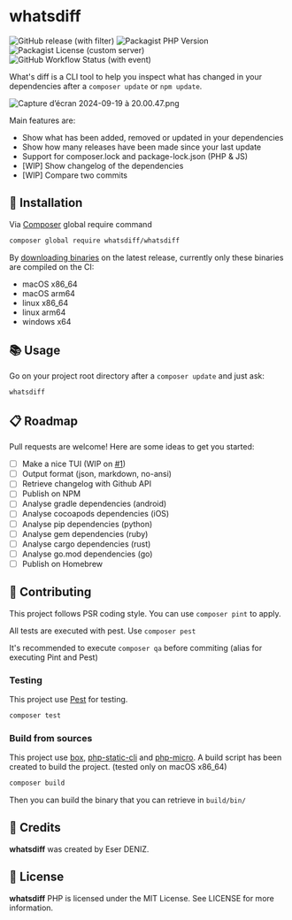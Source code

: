 # whatsdiff

![GitHub release (with filter)](https://img.shields.io/github/v/release/whatsdiff/whatsdiff)
![Packagist PHP Version](https://img.shields.io/packagist/dependency-v/whatsdiff/whatsdiff/php)
![Packagist License (custom server)](https://img.shields.io/packagist/l/whatsdiff/whatsdiff)
![GitHub Workflow Status (with event)](https://img.shields.io/github/actions/workflow/status/whatsdiff/whatsdiff/test.yml)

What's diff is a CLI tool to help you inspect what has changed in your dependencies after a `composer update` or `npm update`.

![Capture d’écran 2024-09-19 à 20.00.47.png](assets/Capture%20d%E2%80%99%C3%A9cran%202024-09-19%20%C3%A0%2020.00.47.png)

Main features are:
- Show what has been added, removed or updated in your dependencies
- Show how many releases have been made since your last update
- Support for composer.lock and package-lock.json (PHP & JS)
- [WIP] Show changelog of the dependencies
- [WIP] Compare two commits

## 🚀 Installation
Via [Composer](https://getcomposer.org/) global require command
```bash
composer global require whatsdiff/whatsdiff
```

By [downloading binaries](https://github.com/whatsdiff/whatsdiff/releases/latest) on the latest release, currently only these binaries are compiled on the CI:
- macOS x86_64
- macOS arm64
- linux x86_64
- linux arm64
- windows x64

## 📚 Usage

Go on your project root directory after a `composer update` and just ask:
```bash
whatsdiff
```

## 📋 Roadmap
Pull requests are welcome! Here are some ideas to get you started:
- [ ] Make a nice TUI (WIP on [#1](https://github.com/whatsdiff/whatsdiff/pull/1))
- [ ] Output format (json, markdown, no-ansi)
- [ ] Retrieve changelog with Github API
- [ ] Publish on NPM
- [ ] Analyse gradle dependencies (android)
- [ ] Analyse cocoapods dependencies (iOS)
- [ ] Analyse pip dependencies (python)
- [ ] Analyse gem dependencies (ruby)
- [ ] Analyse cargo dependencies (rust)
- [ ] Analyse go.mod dependencies (go)
- [ ] Publish on Homebrew

## 🔧 Contributing
This project follows PSR coding style. You can use `composer pint` to apply.

All tests are executed with pest. Use `composer pest`

It's recommended to execute `composer qa` before commiting (alias for executing Pint and Pest)

### Testing
This project use [Pest](https://pestphp.com/) for testing.
```bash
composer test
```
### Build from sources
This project use [box](https://github.com/box-project/box), [php-static-cli](https://github.com/crazywhalecc/static-php-cli) and [php-micro](https://github.com/dixyes/phpmicro).
A build script has been created to build the project. (tested only on macOS x86_64)

```bash
composer build
```
Then you can build the binary that you can retrieve in `build/bin/`

## 👥 Credits

**whatsdiff** was created by Eser DENIZ.

## 📝 License

**whatsdiff** PHP is licensed under the MIT License. See LICENSE for more information.